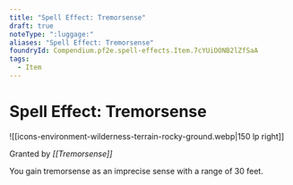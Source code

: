 ```yaml
---
title: "Spell Effect: Tremorsense"
draft: true
noteType: ":luggage:"
aliases: "Spell Effect: Tremorsense"
foundryId: Compendium.pf2e.spell-effects.Item.7cYUiOONB2lZfSaA
tags:
  - Item
---
```


# Spell Effect: Tremorsense
![[icons-environment-wilderness-terrain-rocky-ground.webp|150 lp right]]

Granted by _[[Tremorsense]]_

You gain tremorsense as an imprecise sense with a range of 30 feet.

